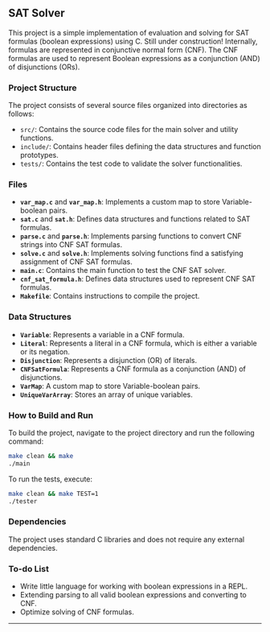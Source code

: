 ## SAT Solver

This project is a simple implementation of evaluation and solving for SAT formulas (boolean expressions) using C. Still under construction! Internally, formulas are represented in conjunctive normal form (CNF). The CNF formulas are used to represent Boolean expressions as a conjunction (AND) of disjunctions (ORs). 

### Project Structure

The project consists of several source files organized into directories as follows:

- `src/`: Contains the source code files for the main solver and utility functions.
- `include/`: Contains header files defining the data structures and function prototypes.
- `tests/`: Contains the test code to validate the solver functionalities.

### Files

- **`var_map.c`** and **`var_map.h`**: Implements a custom map to store Variable-boolean pairs.
- **`sat.c`** and **`sat.h`**: Defines data structures and functions related to SAT formulas.
- **`parse.c`** and **`parse.h`**: Implements parsing functions to convert CNF strings into CNF SAT formulas.
- **`solve.c`** and **`solve.h`**: Implements solving functions find a satisfying assignment of CNF SAT formulas.
- **`main.c`**: Contains the main function to test the CNF SAT solver.
- **`cnf_sat_formula.h`**: Defines data structures used to represent CNF SAT formulas.
- **`Makefile`**: Contains instructions to compile the project.

### Data Structures

- **`Variable`**: Represents a variable in a CNF formula.
- **`Literal`**: Represents a literal in a CNF formula, which is either a variable or its negation.
- **`Disjunction`**: Represents a disjunction (OR) of literals.
- **`CNFSatFormula`**: Represents a CNF formula as a conjunction (AND) of disjunctions.
- **`VarMap`**: A custom map to store Variable-boolean pairs.
- **`UniqueVarArray`**: Stores an array of unique variables.

### How to Build and Run

To build the project, navigate to the project directory and run the following command:

```bash
make clean && make
./main
```

To run the tests, execute:

```bash
make clean && make TEST=1
./tester
```

### Dependencies

The project uses standard C libraries and does not require any external dependencies.

### To-do List
- Write little language for working with boolean expressions in a REPL.
- Extending parsing to all valid boolean expressions and converting to CNF.
- Optimize solving of CNF formulas.

---
